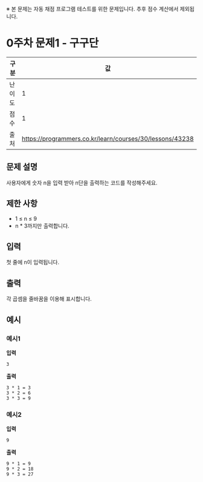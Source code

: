 ※ 본 문제는 자동 채점 프로그램 테스트를 위한 문제입니다. 추후 점수 계산에서 제외됩니다.
# 0주차 문제1 - 구구단

|구분|값|
|---|---|
|난이도|1|
|점수|1|
|출처|https://programmers.co.kr/learn/courses/30/lessons/43238|

## 문제 설명
사용자에게 숫자 n을 입력 받아 n단을 출력하는 코드를 작성해주세요.

## 제한 사항
- 1 ≤ n ≤ 9
- n * 3까지만 출력합니다.

## 입력
첫 줄에 n이 입력됩니다.

## 출력
각 곱셈을 줄바꿈을 이용해 표시합니다.

## 예시
### 예시1
**입력**

```
3
```

**출력**
```
3 * 1 = 3
3 * 2 = 6
3 * 3 = 9
```

### 예시2
**입력**

```
9
```

**출력**
```
9 * 1 = 9
9 * 2 = 18
9 * 3 = 27
```